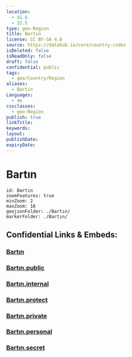```yaml
---
location:
  - 41.6
  - 32.5
type: geo-Region
title: Bartın
license: CC BY-SA 4.0
source: https://datahub.io/core/country-codes
isDeleted: false
isReadOnly: false
draft: false
confidential: public
tags:
  - geo/Country/Region
aliases:
  - Bartın
Languages:
  - de
cssclasses:
  - geo-Region
publish: true
linkTitle:
keywords:
layout:
publishDate:
expiryDate:
---
```


# Bartın

```leaflet
id: Bartın
zoomFeatures: true 
minZoom: 2 
maxZoom: 18
geojsonFolder: ./Bartın/
markerFolder: ./Bartın/
```


## Confidential Links & Embeds: 

### [Bartın](/_Standards/Earth/Continent/Europe/Europe~East/Turkey/Provinces~Turkey/Bartın.md) 

### [Bartın.public](/_public/Earth/Continent/Europe/Europe~East/Turkey/Provinces~Turkey/Bartın.public.md) 

### [Bartın.internal](/_internal/Earth/Continent/Europe/Europe~East/Turkey/Provinces~Turkey/Bartın.internal.md) 

### [Bartın.protect](/_protect/Earth/Continent/Europe/Europe~East/Turkey/Provinces~Turkey/Bartın.protect.md) 

### [Bartın.private](/_private/Earth/Continent/Europe/Europe~East/Turkey/Provinces~Turkey/Bartın.private.md) 

### [Bartın.personal](/_personal/Earth/Continent/Europe/Europe~East/Turkey/Provinces~Turkey/Bartın.personal.md) 

### [Bartın.secret](/_secret/Earth/Continent/Europe/Europe~East/Turkey/Provinces~Turkey/Bartın.secret.md)

